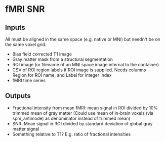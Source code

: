 # fMRI SNR

## Inputs

All must be aligned in the same space (e.g. native or MNI) but needn't be on the same voxel grid.

- Bias field corrected T1 image
- Gray matter mask from a structural segmentation
- ROI image (or filename of an MNI space image internal to the container)
- CSV of ROI region labels if ROI image is supplied. Needs columns Region for ROI name, and Label for integer index
- fMRI time series


## Outputs

- Fractional intensity from mean fMRI: mean signal in ROI divided by 10% trimmed mean of gray matter (Could use mean of in-brain voxels (via spm_antimode) as denominator instead of trimmed mean)
- SNR: Mean signal in ROI divided by standard deviation of global gray matter signal
- Something relative to T1? E.g. ratio of fractional intensities
